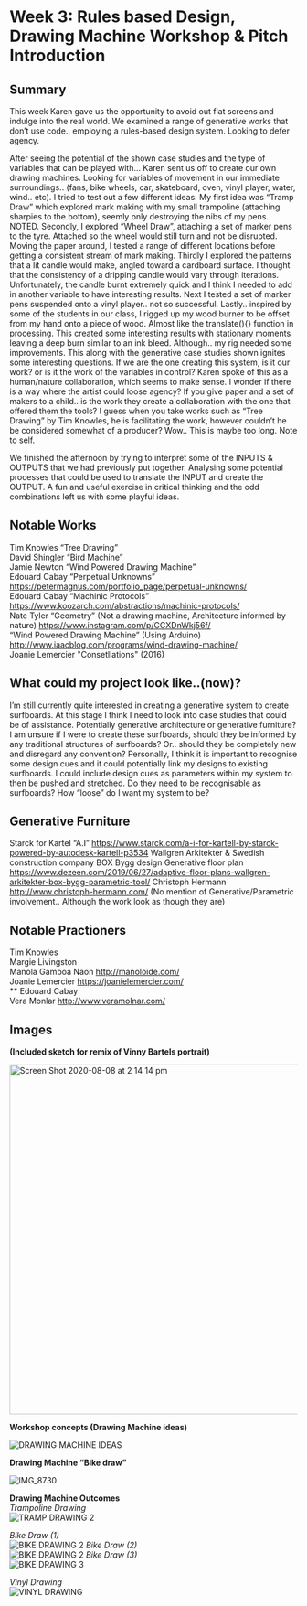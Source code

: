 # Week 3: Rules based Design, Drawing Machine Workshop & Pitch Introduction

## Summary <br />
This week Karen gave us the opportunity to avoid out flat screens and indulge into the real world. We examined a range of generative works that don’t use code.. employing a rules-based design system. Looking to defer agency. <br />

After seeing the potential of the shown case studies and the type of variables that can be played with… Karen sent us off to create our own drawing machines. Looking for variables of movement in our immediate surroundings.. (fans, bike wheels, car, skateboard, oven, vinyl player, water, wind.. etc). I tried to test out a few different ideas. My first idea was “Tramp Draw” which explored mark making with my small trampoline (attaching sharpies to the bottom), seemly only destroying the nibs of my pens.. NOTED. Secondly, I explored “Wheel Draw”, attaching a set of marker pens to the tyre. Attached so the wheel would still turn and not be disrupted. Moving the paper around, I tested a range of different locations before getting a consistent stream of mark making. Thirdly I explored the patterns that a lit candle would make, angled toward a cardboard surface. I thought that the consistency of a dripping candle would vary through iterations. Unfortunately, the candle burnt extremely quick and I think I needed to add in another variable to have interesting results. Next I tested a set of marker pens suspended onto a vinyl player.. not so successful. Lastly.. inspired by some of the students in our class, I rigged up my wood burner to be offset from my hand onto a piece of wood. Almost like the translate(){} function in processing. This created some interesting results with stationary moments leaving a deep burn similar to an ink bleed. Although.. my rig needed some improvements. This along with the generative case studies shown ignites some interesting questions. If we are the one creating this system, is it our work? or is it the work of the variables in control? Karen spoke of this as a human/nature collaboration, which seems to make sense. I wonder if there is a way where the artist could loose agency? If you give paper and a set of makers to a child.. is the work they create a collaboration with the one that offered them the tools? I guess when you take works such as “Tree Drawing” by Tim Knowles, he is facilitating the work, however couldn’t he be considered somewhat of a producer? Wow.. This is maybe too long. Note to self.  <br /> 

We finished the afternoon by trying to interpret some of the INPUTS & OUTPUTS that we had previously put together. Analysing some potential processes that could be used to translate the INPUT and create the OUTPUT. A fun and useful exercise in critical thinking and the odd combinations left us with some playful ideas.  



## Notable Works <br />
Tim Knowles “Tree Drawing” <br />
David Shingler “Bird Machine” <br />
Jamie Newton “Wind Powered Drawing Machine” <br />
Edouard Cabay “Perpetual Unknowns” https://petermagnus.com/portfolio_page/perpetual-unknowns/ <br />
Edouard Cabay “Machinic Protocols” https://www.koozarch.com/abstractions/machinic-protocols/ <br />
Nate Tyler “Geometry” (Not a drawing machine, Architecture informed by nature) https://www.instagram.com/p/CCXDnWkj56f/ <br />
“Wind Powered Drawing Machine” (Using Arduino) http://www.iaacblog.com/programs/wind-drawing-machine/ <br />
Joanie Lemercier "Consetllations" (2016)



## What could my project look like..(now)? <br />
I’m still currently quite interested in creating a generative system to create surfboards. At this stage I think I need to look into case studies that could be of assistance. Potentially generative architecture or generative furniture? I am unsure if I were to create these surfboards, should they be informed by any traditional structures of surfboards? Or.. should they be completely new and disregard any convention? Personally, I think it is important to recognise some design cues and it could potentially link my designs to existing surfboards. I could include design cues as parameters within my system to then be pushed and stretched. Do they need to be recognisable as surfboards? How “loose” do I want my system to be?


## Generative Furniture <br />
Starck for Kartel “A.I” https://www.starck.com/a-i-for-kartell-by-starck-powered-by-autodesk-kartell-p3534
Wallgren Arkitekter & Swedish construction company BOX Bygg design Generative floor plan https://www.dezeen.com/2019/06/27/adaptive-floor-plans-wallgren-arkitekter-box-bygg-parametric-tool/
Christoph Hermann http://www.christoph-hermann.com/ (No mention of Generative/Parametric involvement.. Although the work look as though they are)


## Notable Practioners <br />
Tim Knowles <br />
Margie Livingston <br />
Manola Gamboa Naon http://manoloide.com/ <br />
Joanie Lemercier https://joanielemercier.com/ <br />
** Edouard Cabay <br />
Vera Monlar http://www.veramolnar.com/ <br />


## Images <br />
**(Included sketch for remix of Vinny Bartels portrait)** <br />

<img width="612" alt="Screen Shot 2020-08-08 at 2 14 14 pm" src="https://user-images.githubusercontent.com/68723193/89702483-0e2e1400-d985-11ea-8961-c943c728a67d.png">

**Workshop concepts (Drawing Machine ideas)** <br />

![DRAWING MACHINE IDEAS](https://user-images.githubusercontent.com/68723193/89702439-aa0b5000-d984-11ea-89b7-65a0fb54d3f9.jpeg)

**Drawing Machine “Bike draw”**  <br />

![IMG_8730](https://user-images.githubusercontent.com/68723193/89702433-9eb82480-d984-11ea-8bfd-81cb1ae7c32d.PNG)

**Drawing Machine Outcomes** <br />
*Trampoline Drawing*  <br />
![TRAMP DRAWING 2](https://user-images.githubusercontent.com/68723193/89702497-3453b400-d985-11ea-8702-9b2d3170304e.jpeg)


*Bike Draw (1)*  <br />
![BIKE DRAWING 2](https://user-images.githubusercontent.com/68723193/89702458-d0c98680-d984-11ea-830b-6f33b8b8d445.jpeg)
*Bike Draw (2)* <br />
![BIKE DRAWING 2](https://user-images.githubusercontent.com/68723193/89702462-d757fe00-d984-11ea-9524-e972f0bd0e04.jpg)
*Bike Draw (3)* <br />
![BIKE DRAWING 3](https://user-images.githubusercontent.com/68723193/89702464-db841b80-d984-11ea-9861-42c72d35f070.jpg)

*Vinyl Drawing* <br />
![VINYL DRAWING ](https://user-images.githubusercontent.com/68723193/89702445-b2fc2180-d984-11ea-852e-105e1b049b80.jpeg)


